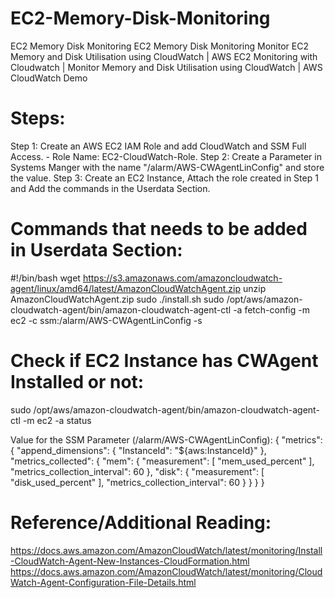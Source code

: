 # EC2-Memory-Disk-Monitoring
EC2 Memory Disk Monitoring
EC2 Memory Disk Monitoring
Monitor EC2 Memory and Disk Utilisation using CloudWatch | AWS EC2 Monitoring with Cloudwatch | Monitor Memory and Disk Utilisation using CloudWatch | AWS CloudWatch Demo

# Steps:
Step 1: Create an AWS EC2 IAM Role and add CloudWatch and SSM Full Access. - Role Name: EC2-CloudWatch-Role.
Step 2: Create a Parameter in Systems Manger with the name "/alarm/AWS-CWAgentLinConfig" and store the value.
Step 3: Create an EC2 Instance, Attach the role created in Step 1 and Add the commands in the Userdata Section.

# Commands that needs to be added in Userdata Section:
#!/bin/bash
wget https://s3.amazonaws.com/amazoncloudwatch-agent/linux/amd64/latest/AmazonCloudWatchAgent.zip
unzip AmazonCloudWatchAgent.zip
sudo ./install.sh
sudo /opt/aws/amazon-cloudwatch-agent/bin/amazon-cloudwatch-agent-ctl -a fetch-config -m ec2 -c ssm:/alarm/AWS-CWAgentLinConfig -s

# Check if EC2 Instance has CWAgent Installed or not:
sudo /opt/aws/amazon-cloudwatch-agent/bin/amazon-cloudwatch-agent-ctl -m ec2 -a status


Value for the SSM Parameter (/alarm/AWS-CWAgentLinConfig):
{
	"metrics": {
		"append_dimensions": {
			"InstanceId": "${aws:InstanceId}"
		},
		"metrics_collected": {
			"mem": {
				"measurement": [
					"mem_used_percent"
				],
				"metrics_collection_interval": 60
			},
            "disk": {
				"measurement": [
                     "disk_used_percent"
				],
				"metrics_collection_interval": 60
			}
		}
	}
}

# Reference/Additional Reading:
https://docs.aws.amazon.com/AmazonCloudWatch/latest/monitoring/Install-CloudWatch-Agent-New-Instances-CloudFormation.html
https://docs.aws.amazon.com/AmazonCloudWatch/latest/monitoring/CloudWatch-Agent-Configuration-File-Details.html
